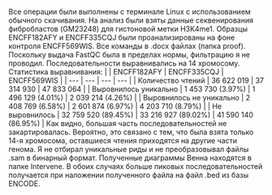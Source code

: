 Все операции были выполнены с терминале Linux с использованием обычного скачивания. 
На анализ были взяты данные секвенирования фибробластов (GM23248) для гистоновой метки H3K4me1. Образцы ENCFF182AFY и ENCFF335CQJ были проанализированы на фоне контроля ENCFF569WIS. Все команды в .docx файлах (папка proof). Поскольку выдача FastQC была в пределах нормы, фильтрацию я не проводил. 
Последовательности выравнивались на 14 хромосому.
Статистика выравнивания:
|  | ENCFF182AFY | ENCFF335CQJ | ENCFF569WIS |
| --- | --- | --- | --- |
| Количество чтений | 36 622 019 | 37 314 930 | 47 833 064 |
| Выровнилось уникально | 1 453 730 (3.97%) | 1 496 129 (4.01%) | 2 039 214 (4.26%) |
| Выровнилось не уникально  | 2 408 769 (6.58%) | 2 601 874 (6.97%) | 4 203 710 (8.79%) |
| Не выровнилось | 32 759 520 (89.45%) | 33 216 927 (89.02%) | 41 590 140 (86.95%) |
Как видно, большая часть последовательностей не закартировалась. Вероятно, это связано с тем, что была взята только 14-я хромосома, оставшиеся чтения приходятся на другие части генома.
Я не отбирал уникальные риды и не преобразовывал файлы .sam в бинарный формат.
Полученные диаграммы Венна находятся в папке Intervene. В обоих случаях больше пиковых последовательностей получается при наложении полученного файла на файл .bed из базы ENCODE.
